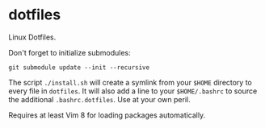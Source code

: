 # dotfiles
Linux Dotfiles.

Don't forget to initialize submodules:
```
git submodule update --init --recursive
```

The script `./install.sh` will create a symlink from your `$HOME` directory to every file in `dotfiles`.
It will also add a line to your `$HOME/.bashrc` to source the additional `.bashrc.dotfiles`.
Use at your own peril.

Requires at least Vim 8 for loading packages automatically.
